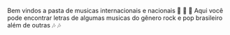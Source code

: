 Bem vindos a pasta de musicas internacionais e nacionais :guitar: :musical_note: :musical_note:
Aqui você pode encontrar letras de algumas musicas do gênero rock e pop brasileiro além de outras :notes: :notes:
